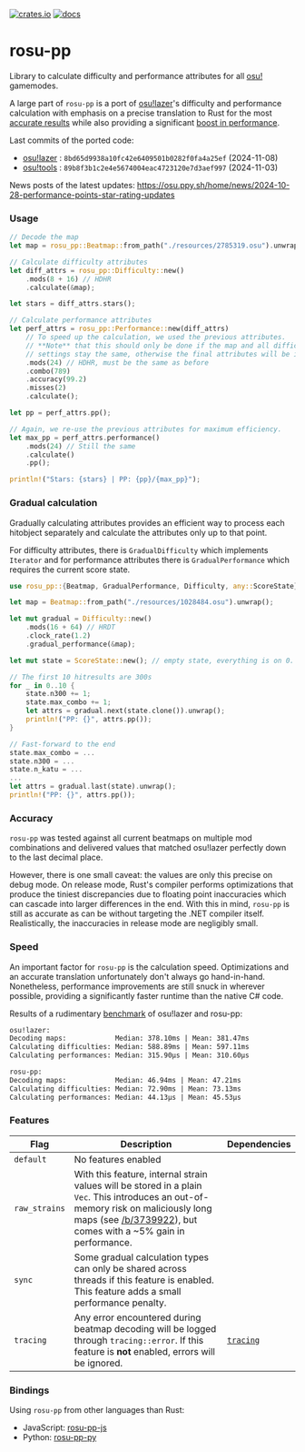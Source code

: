 [![crates.io](https://img.shields.io/crates/v/rosu-pp.svg)](https://crates.io/crates/rosu-pp) [![docs](https://docs.rs/rosu-pp/badge.svg)](https://docs.rs/rosu-pp)

# rosu-pp

<!-- cargo-rdme start -->

Library to calculate difficulty and performance attributes for all [osu!] gamemodes.

A large part of `rosu-pp` is a port of [osu!lazer]'s difficulty and performance calculation
with emphasis on a precise translation to Rust for the most [accurate results](#accuracy)
while also providing a significant [boost in performance](#speed).

Last commits of the ported code:
  - [osu!lazer] : `8bd65d9938a10fc42e6409501b0282f0fa4a25ef` (2024-11-08)
  - [osu!tools] : `89b8f3b1c2e4e5674004eac4723120e7d3aef997` (2024-11-03)

News posts of the latest updates: <https://osu.ppy.sh/home/news/2024-10-28-performance-points-star-rating-updates>

### Usage

```rust
// Decode the map
let map = rosu_pp::Beatmap::from_path("./resources/2785319.osu").unwrap();

// Calculate difficulty attributes
let diff_attrs = rosu_pp::Difficulty::new()
    .mods(8 + 16) // HDHR
    .calculate(&map);

let stars = diff_attrs.stars();

// Calculate performance attributes
let perf_attrs = rosu_pp::Performance::new(diff_attrs)
    // To speed up the calculation, we used the previous attributes.
    // **Note** that this should only be done if the map and all difficulty
    // settings stay the same, otherwise the final attributes will be incorrect!
    .mods(24) // HDHR, must be the same as before
    .combo(789)
    .accuracy(99.2)
    .misses(2)
    .calculate();

let pp = perf_attrs.pp();

// Again, we re-use the previous attributes for maximum efficiency.
let max_pp = perf_attrs.performance()
    .mods(24) // Still the same
    .calculate()
    .pp();

println!("Stars: {stars} | PP: {pp}/{max_pp}");
```

### Gradual calculation

Gradually calculating attributes provides an efficient way to process each hitobject
separately and calculate the attributes only up to that point.

For difficulty attributes, there is `GradualDifficulty` which implements `Iterator`
and for performance attributes there is `GradualPerformance` which requires the current
score state.

```rust
use rosu_pp::{Beatmap, GradualPerformance, Difficulty, any::ScoreState};

let map = Beatmap::from_path("./resources/1028484.osu").unwrap();

let mut gradual = Difficulty::new()
    .mods(16 + 64) // HRDT
    .clock_rate(1.2)
    .gradual_performance(&map);

let mut state = ScoreState::new(); // empty state, everything is on 0.

// The first 10 hitresults are 300s
for _ in 0..10 {
    state.n300 += 1;
    state.max_combo += 1;
    let attrs = gradual.next(state.clone()).unwrap();
    println!("PP: {}", attrs.pp());
}

// Fast-forward to the end
state.max_combo = ...
state.n300 = ...
state.n_katu = ...
...
let attrs = gradual.last(state).unwrap();
println!("PP: {}", attrs.pp());
```

### Accuracy

`rosu-pp` was tested against all current beatmaps on multiple mod combinations and delivered
values that matched osu!lazer perfectly down to the last decimal place.

However, there is one small caveat: the values are only this precise on debug mode.
On release mode, Rust's compiler performs optimizations that produce the tiniest discrepancies
due to floating point inaccuracies which can cascade into larger differences in the end.
With this in mind, `rosu-pp` is still as accurate as can be without targeting the
.NET compiler itself. Realistically, the inaccuracies in release mode are negligibly small.

### Speed

An important factor for `rosu-pp` is the calculation speed. Optimizations and an accurate translation
unfortunately don't always go hand-in-hand. Nonetheless, performance improvements are still
snuck in wherever possible, providing a significantly faster runtime than the native C# code.

Results of a rudimentary [benchmark] of osu!lazer and rosu-pp:
```txt
osu!lazer:
Decoding maps:            Median: 378.10ms | Mean: 381.47ms
Calculating difficulties: Median: 588.89ms | Mean: 597.11ms
Calculating performances: Median: 315.90µs | Mean: 310.60µs

rosu-pp:
Decoding maps:            Median: 46.94ms | Mean: 47.21ms
Calculating difficulties: Median: 72.90ms | Mean: 73.13ms
Calculating performances: Median: 44.13µs | Mean: 45.53µs
```

### Features

| Flag          | Description         | Dependencies
| ------------- | ------------------- | ------------
| `default`     | No features enabled |
| `raw_strains` | With this feature, internal strain values will be stored in a plain `Vec`. This introduces an out-of-memory risk on maliciously long maps (see [/b/3739922](https://osu.ppy.sh/b/3739922)), but comes with a ~5% gain in performance. |
| `sync`        | Some gradual calculation types can only be shared across threads if this feature is enabled. This feature adds a small performance penalty. |
| `tracing`     | Any error encountered during beatmap decoding will be logged through `tracing::error`. If this feature is **not** enabled, errors will be ignored. | [`tracing`]

### Bindings

Using `rosu-pp` from other languages than Rust:
- JavaScript: [rosu-pp-js]
- Python: [rosu-pp-py]

[osu!]: https://osu.ppy.sh/home
[osu!lazer]: https://github.com/ppy/osu
[osu!tools]: https://github.com/ppy/osu-tools
[`tracing`]: https://docs.rs/tracing
[rosu-pp-js]: https://github.com/MaxOhn/rosu-pp-js
[rosu-pp-py]: https://github.com/MaxOhn/rosu-pp-py
[benchmark]: https://gist.github.com/MaxOhn/625af10011f6d7e13a171b08ccf959ff

<!-- cargo-rdme end -->
